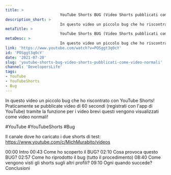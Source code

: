 ```yaml
---
title: > 
                        YouTube Shorts BUG (Video Shorts pubblicati come video normali)
description_short: > 
                        In questo video un piccolo bug che ho riscontrato con YouTube Shorts! Praticamente se pubblicate video di 60 secondi (registrati ...
metaTitle: > 
                        YouTube Shorts BUG (Video Shorts pubblicati come video normali)
metaDesc: > 
                        In questo video un piccolo bug che ho riscontrato con YouTube Shorts! Praticamente se pubblicate video di 60 secondi (registrati ...
link: 'https://www.youtube.com/watch?v=POSggt3q0cY'
id: 'POSggt3q0cY'
date: '2021-07-20'
slug: 'youtube-shorts-bug-video-shorts-pubblicati-come-video-normali'
channel: 'DevelopersLife'
tags: 
- YouTube
- YouTubeShorts
- Bug
---
```

In questo video un piccolo bug che ho riscontrato con YouTube Shorts!
Praticamente se pubblicate video di 60 secondi (registrati con l'app di YouTube) tramite la funzione per i video brevi questi vengono visualizzati come video normali!

#YouTube #YouTubeShorts #Bug

Il canale dove ho caricato i due shorts di test: https://www.youtube.com/c/MichMurabito/videos

00:00 Intro
00:43 Come ho scoperto il BUG?
02:10 Cosa provoca questo BUG?
02:57 Come ho riprodotto il bug (tutto il procedimento)
08:40 Come vengono visti gli shorts sugli altri profili?
09:10 Ogni quando succede? Conclusioni